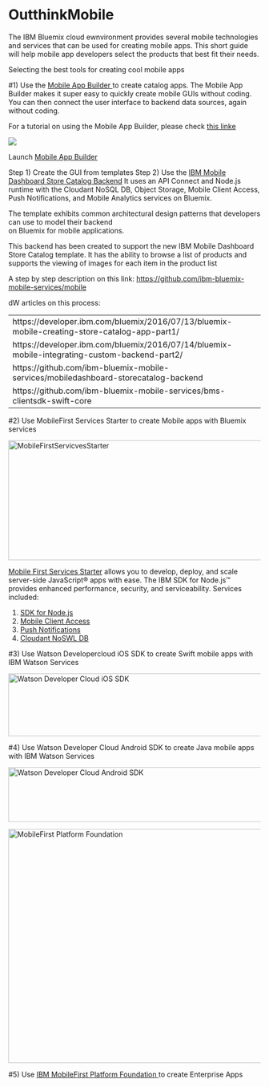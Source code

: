 # OutthinkMobile

The IBM Bluemix cloud ewnvironment provides several mobile technologies and services that can be used for creating mobile apps. This short guide will help mobile app developers select the products that best fit their needs.

Selecting the best tools for creating cool mobile apps

#1) Use the <a href="https://appbuilder.ibmcloud.com/">Mobile App Builder </a> to create catalog apps. 
The Mobile App Builder makes it super easy to quickly create mobile GUIs without coding. You can then connect the user interface to backend data sources, again without coding.  

For a tutorial on using the Mobile App Builder, please check <a href="https://console.ng.bluemix.net/docs/services/apiconnect/apic_tutorial.html#apic_tutorial">this linke<a>
<p>
<img src="https://developer.ibm.com/bluemix/wp-content/uploads/sites/20/2016/04/1-2.png">

Launch <a href="https://new-console.ng.bluemix.net/mobile/"> Mobile App Builder</a>

Step 1) Create the GUI from templates
Step 2) Use the <a href="https://github.com/ibm-bluemix-mobile-services">IBM Mobile Dashboard Store Catalog Backend</a> 
    It uses an API Connect and Node.js runtime with the Cloudant NoSQL DB, Object Storage, Mobile 
    Client Access, Push Notifications, and Mobile Analytics services on Bluemix. 

   The template exhibits common architectural design patterns that developers can use to model their backend    
   on Bluemix for mobile applications. 
 
   This backend has been created to support the new IBM Mobile Dashboard Store Catalog template. It has 
   the ability to browse a list of products and supports the viewing of images for each item in the product list

A step by step description on this link: https://github.com/ibm-bluemix-mobile-services/mobile


dW articles on this process:
<table>
<tr><td>https://developer.ibm.com/bluemix/2016/07/13/bluemix-mobile-creating-store-catalog-app-part1/<td>
<tr><td>https://developer.ibm.com/bluemix/2016/07/14/bluemix-mobile-integrating-custom-backend-part2/<td>
<tr><td>https://github.com/ibm-bluemix-mobile-services/mobiledashboard-storecatalog-backend<td>
<tr><td>https://github.com/ibm-bluemix-mobile-services/bms-clientsdk-swift-core<td>
</table>


#2) Use MobileFirst Services Starter to create Mobile apps with Bluemix services
 
 <a data-flickr-embed="true"  href="https://www.flickr.com/photos/dpu/29385313710/in/dateposted-public/" title="MobileFirstServicvesStarter"><img src="https://c7.staticflickr.com/9/8095/29385313710_63671ff7d3_z.jpg" width="640" height="239" alt="MobileFirstServicvesStarter"></a><script async src="//embedr.flickr.com/assets/client-code.js" charset="utf-8"></script>
 
 <a href="https://console.ng.bluemix.net/catalog/starters/mobilefirst-services-starter/">Mobile First Services Starter</a> allows you to develop, deploy, and scale server-side JavaScript® apps with ease. The IBM SDK for Node.js™ provides enhanced performance, security, and serviceability.
 Services included:
 <ol>
 <li><a href="">SDK for Node.js</a>
 <li><a href="https://console.ng.bluemix.net/catalog/services/mobile-client-access/">Mobile Client Access</a>
 <li><a href="https://console.ng.bluemix.net/catalog/services/push-notifications/">Push Notifications</a>
 <li><a href="https://console.ng.bluemix.net/catalog/services/cloudant-nosql-db/">Cloudant NoSWL DB</a>
 </ol>
 
#3) Use Watson Developercloud iOS SDK to create Swift mobile apps with IBM Watson Services
 
 <a data-flickr-embed="true"  href="https://www.flickr.com/photos/dpu/29385375310/in/dateposted-public/" title="Watson Developer Cloud iOS SDK"><img src="https://c7.staticflickr.com/9/8077/29385375310_d21e6e7840_z.jpg" width="640" height="125" alt="Watson Developer Cloud iOS SDK"></a><script async src="//embedr.flickr.com/assets/client-code.js" charset="utf-8"></script>
 
 
#4) Use Watson Developer Cloud Android SDK to create Java mobile apps with IBM Watson Services

<a data-flickr-embed="true"  href="https://www.flickr.com/photos/dpu/29565094272/in/dateposted-public/" title="Watson Developer Cloud Android SDK"><img src="https://c1.staticflickr.com/9/8815/29565094272_bb9f27e775_z.jpg" width="640" height="109" alt="Watson Developer Cloud Android SDK"></a><script async src="//embedr.flickr.com/assets/client-code.js" charset="utf-8"></script>

<a data-flickr-embed="true"  href="https://www.flickr.com/photos/dpu/29385604150/in/dateposted-public/" title="MobileFirst Platform Foundation"><img src="https://c7.staticflickr.com/9/8217/29385604150_783b031df4_z.jpg" width="640" height="467" alt="MobileFirst Platform Foundation"></a><script async src="//embedr.flickr.com/assets/client-code.js" charset="utf-8"></script>
 
#5) Use <a href="https://www.ibm.com/support/knowledgecenter/SSHS8R_8.0.0/wl_welcome.html">IBM MobileFirst Platform Foundation </a> to create Enterprise Apps
